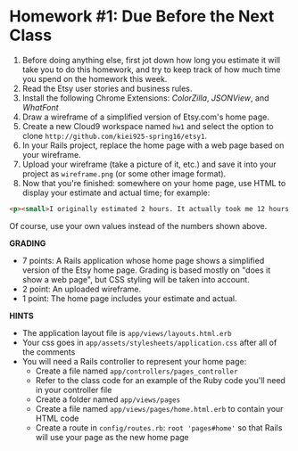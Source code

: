 # Homework #1: Due Before the Next Class

1. Before doing anything else, first jot down how long you estimate it will take you to do this homework, and try to keep track of how much time you spend on the homework this week.
2. Read the Etsy user stories and business rules.
2. Install the following Chrome Extensions: _ColorZilla_, _JSONView_, and _WhatFont_
1. Draw a wireframe of a simplified version of Etsy.com's home page.
3. Create a new Cloud9 workspace named `hw1` and select the option to clone ```http://github.com/kiei925-spring16/etsy1```. 
2. In your Rails project, replace the home page with a web page based on your wireframe.
3. Upload your wireframe (take a picture of it, etc.) and save it into your project as `wireframe.png` (or some other image format).
4. Now that you're finished: somewhere on your home page, use HTML to display your estimate and actual time; for example:

``` html
<p><small>I originally estimated 2 hours. It actually took me 12 hours.</small></p>
```
Of course, use your own values instead of the numbers shown above.

**GRADING**

- 7 points:  A Rails application whose home page shows a simplified version of the Etsy home page.  Grading is based mostly on "does it show a web page", but CSS styling will be taken into account.
- 2 point: An uploaded wireframe.
- 1 point: The home page includes your estimate and actual.

**HINTS**

- The application layout file is `app/views/layouts.html.erb`
- Your css goes in `app/assets/stylesheets/application.css` after all of the comments
- You will need a Rails controller to represent your home page:
    - Create a file named `app/controllers/pages_controller`
    - Refer to the class code for an example of the Ruby code you'll need in your controller file
    - Create a folder named `app/views/pages`
    - Create a file named `app/views/pages/home.html.erb` to contain your HTML code
    - Create a route in `config/routes.rb`: `root 'pages#home'` so that Rails will use your page as the new home page
    

    




